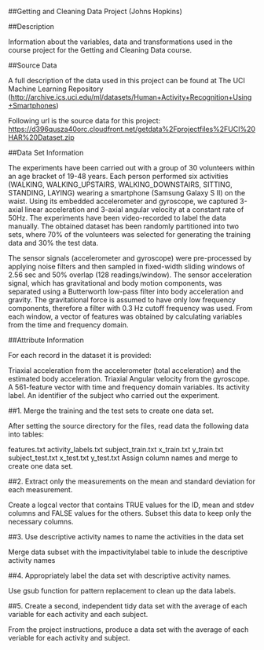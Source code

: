 ##Getting and Cleaning Data Project (Johns Hopkins)

##Description

Information about the variables, data and transformations used in the course project for the Getting and Cleaning Data course.


##Source Data

A full description of the data used in this project can be found at The UCI Machine Learning Repository 
(http://archive.ics.uci.edu/ml/datasets/Human+Activity+Recognition+Using+Smartphones)


Following url is the source data for this project:
https://d396qusza40orc.cloudfront.net/getdata%2Fprojectfiles%2FUCI%20HAR%20Dataset.zip


##Data Set Information

The experiments have been carried out with a group of 30 volunteers within an age bracket of 19-48 years. Each person performed six activities (WALKING, WALKING_UPSTAIRS, WALKING_DOWNSTAIRS, SITTING, STANDING, LAYING) wearing a smartphone (Samsung Galaxy S II) on the waist. Using its embedded accelerometer and gyroscope, we captured 3-axial linear acceleration and 3-axial angular velocity at a constant rate of 50Hz. The experiments have been video-recorded to label the data manually. The obtained dataset has been randomly partitioned into two sets, where 70% of the volunteers was selected for generating the training data and 30% the test data.

The sensor signals (accelerometer and gyroscope) were pre-processed by applying noise filters and then sampled in fixed-width sliding windows of 2.56 sec and 50% overlap (128 readings/window). The sensor acceleration signal, which has gravitational and body motion components, was separated using a Butterworth low-pass filter into body acceleration and gravity. The gravitational force is assumed to have only low frequency components, therefore a filter with 0.3 Hz cutoff frequency was used. From each window, a vector of features was obtained by calculating variables from the time and frequency domain.


##Attribute Information

For each record in the dataset it is provided:

Triaxial acceleration from the accelerometer (total acceleration) and the estimated body acceleration.
Triaxial Angular velocity from the gyroscope.
A 561-feature vector with time and frequency domain variables.
Its activity label.
An identifier of the subject who carried out the experiment.


##1. Merge the training and the test sets to create one data set.

After setting the source directory for the files, read data the following data into tables:

features.txt
activity_labels.txt
subject_train.txt
x_train.txt
y_train.txt
subject_test.txt
x_test.txt
y_test.txt
Assign column names and merge to create one data set.


##2. Extract only the measurements on the mean and standard deviation for each measurement.

Create a logcal vector that contains TRUE values for the ID, mean and stdev columns and FALSE values for the others. Subset this data to keep only the necessary columns.


##3. Use descriptive activity names to name the activities in the data set

Merge data subset with the impactivitylabel table to inlude the descriptive activity names


##4. Appropriately label the data set with descriptive activity names.

Use gsub function for pattern replacement to clean up the data labels.


##5. Create a second, independent tidy data set with the average of each variable for each activity and each subject.

From the project instructions, produce a data set with the average of each veriable for each activity and subject.
